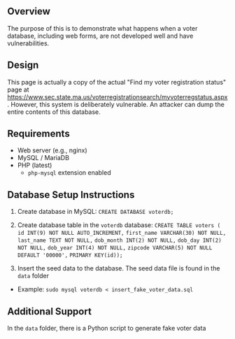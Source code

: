 ## Overview
The purpose of this is to demonstrate what happens when a voter database, including web forms, are not developed well and have vulnerabilities.

## Design
This page is actually a copy of the actual "Find my voter registration status" page at https://www.sec.state.ma.us/voterregistrationsearch/myvoterregstatus.aspx. However, this system is deliberately vulnerable.  An attacker can dump the entire contents of this database.

## Requirements
* Web server (e.g., nginx)
* MySQL / MariaDB
* PHP (latest)
  - `php-mysql` extension enabled

## Database Setup Instructions
1. Create database in MySQL: `CREATE DATABASE voterdb;`

2. Create database table in the `voterdb` database:
`CREATE TABLE voters (`
`id INT(9) NOT NULL AUTO_INCREMENT,`
`first_name VARCHAR(30) NOT NULL,`
`last_name TEXT NOT NULL,`
`dob_month INT(2) NOT NULL,`
`dob_day INT(2) NOT NULL,`
`dob_year INT(4) NOT NULL,`
`zipcode VARCHAR(5) NOT NULL DEFAULT '00000',`
`PRIMARY KEY(id));`

3. Insert the seed data to the database.  The seed data file is found in the `data` folder
  - Example: `sudo mysql voterdb < insert_fake_voter_data.sql`

## Additional Support
In the `data` folder, there is a Python script to generate fake voter data